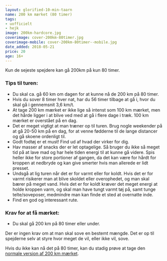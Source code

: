 ```yaml
---
layout: glorified-10-min-taarn
name: 200 km mærket (80 timer)
tags:
- uofficielt
- hejk
image: 200km-hardcore.jpg
coverimage: cover-200km-80timer.jpg
coverimage-mobile: cover-200km-80timer--mobile.jpg
date_added: 2018-05-21
price: 20
age: 16+
---
```

Kun de sejeste spejdere kan gå 200km på kun 80 timer.

<aside class="glorified-aside">
  <h3>Tips til turen:</h3>
  <ul>
    <li>Du skal ca. gå 60 km om dagen for at kunne nå de 200 km på 80 timer.</li>
    <li>Hvis du sover 8 timer hver nat, har du 56 timer tilbage at gå i, hvor du skal gå i gennemsnit 3,6 km/t.</li>
    <li>At tage 200 km mærket er ikke lige så intenst som 100 km mærket, men det hårde ligger i at blive ved med at gå i flere dage i træk. 100 km mærket er overstået på en dag.</li>
    <li>Det er meget vigtigt at man træner op til turen. Brug nogle weekender på at gå 20-50 km på en dag, for at venne fødderne til de lange distancer og gå skoene ordenligt til.</li>
    <li>Godt fodtøj er et must! Find ud af hvad der virker for dig.</li>
    <li>Hav masser af snacks der er let optagelige. Så bruger du ikke så meget tid på at lave mad og har hele tiden energi til at kunne gå videre. Spis heller ikke for store portioner af gangen, da det kan være for hårdt for kroppen at nedbryde og kan give smerter hvis man allerede er lidt presset.</li>
    <li>Undsgå at lig turen når det er for varmt eller for koldt. Hvis det er for varmt risikerer man at blive skoldet eller overophedet, og man skal bærer på meget vand. Hvis det er for koldt kræver det meget energi at holde kroppen varm, og skal man have tungt varmt tøj på, samt tunge telte/soveposer, medmindre man kan finde et sted at overnatte inde.</li>
    <li>Find en god og interessant rute.</li>
  </ul>
</aside>

### Krav for at få mærket:
- Du skal gå 200 km på 80 timer eller under.

Der er ingen krav om at man skal sove en bestemt mængde. Det er op til spejderne selv at styre hvor meget de vil, eller ikke vil, sove.

Hvis du ikke kan nå det på 80 timer, kan du stadig prøve at tage den [normale version af 200 km mærket](/m/200km).